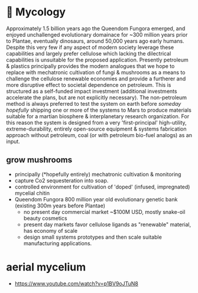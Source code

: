 # 🍄 Mycology



Approximately 1.5 billion years ago the Queendom Fungora emerged, and enjoyed unchallenged evolutionary domainace for ~300 million years prior to Plantae, eventually dinosaurs, around 50,000 years ago early humans. Despite this very few if any aspect of modern society leverage these capabilities and largely prefer cellulose which lacking the dilectrical capabilities is unsuitable for the proposed application.  Presently petroleum & plastics principally provides the modern analogues that we hope to replace with mechatronic cultivation of fungi & mushrooms as a means to challenge the cellulose renewable economies and provide a furtherer and more disruptive effect to societal dependence on petroleum.  This is structured as a self-funded impact investment (additional investments accelerate the plans, but are not explicitly necessary).  The non-petroleum method is always preferred to test the system on earth before _someday_ _hopefully_ shipping one or more of the systems to Mars to produce materials suitable for a martian biosphere & interplanetary research organization.  For this reason the system is designed from a very 'first-principal' high-utility, extreme-durability, entirely open-source equipment & systems fabrication approach without petroleum, coal (or with petroleum bio-fuel analogs) as an input. 


## grow mushrooms
* principally (*hopefully entirely) mechatronic cultivation & monitoring
* capture Co2 sequesteration into soap. 
* controlled environment for cultivation of 'doped' (infused, impregnated) mycelial chitin 
* Queendom Fungora 800 million year old evolutionary genetic bank (existing 300m years before Plantae)
    * no present day commercial market ~$100M USD, mostly snake-oil beauty cosmetics
    * present day markets favor cellulose ligands as "renewable" material, has economy of scale
    * design small systems prototypes and then scale suitable manufacturing applications.



# aerial mycelium
* https://www.youtube.com/watch?v=p1BV9oJTuN8